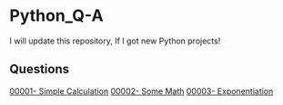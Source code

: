 # Python_Q-A
I will update this repository, If I got new Python projects!

## Questions
[00001- Simple Calculation](/Questions/00001-%20Simple%20Calculation.md)
[00002- Some Math](/Questions/00002-%20Some%20Math.md)
[00003- Exponentiation](/Questions/00003-%20Exponentiation.md)
